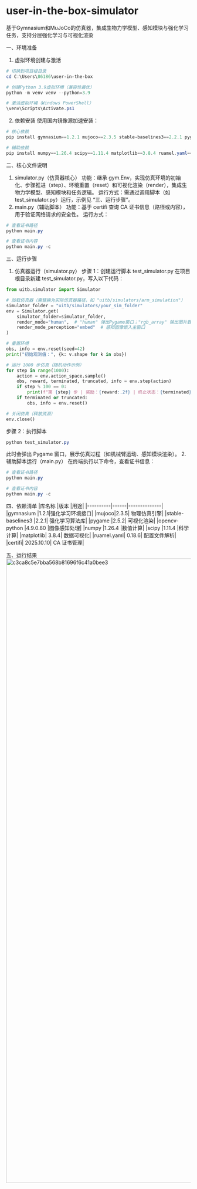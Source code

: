 # user-in-the-box-simulator
基于Gymnasium和MuJoCo的仿真器，集成生物力学模型、感知模块与强化学习任务，支持分层强化学习与可视化渲染

一、环境准备
1. 虚拟环境创建与激活
```powershell
# 切换到项目根目录
cd C:\Users\86186\user-in-the-box

# 创建Python 3.9虚拟环境（兼容性最优）
python -m venv venv --python=3.9

# 激活虚拟环境（Windows PowerShell）
\venv\Scripts\Activate.ps1
```
2. 依赖安装
使用国内镜像源加速安装：
```powershell
# 核心依赖
pip install gymnasium==1.2.1 mujoco==2.3.5 stable-baselines3==2.2.1 pygame==2.5.2 opencv-python==4.9.0.80 -i https://pypi.tuna.tsinghua.edu.cn/simple

# 辅助依赖
pip install numpy==1.26.4 scipy==1.11.4 matplotlib==3.8.4 ruamel.yaml==0.18.6 certifi -i https://pypi.tuna.tsinghua.edu.cn/simple
```
二、核心文件说明
1. simulator.py（仿真器核心）
功能：继承 gym.Env，实现仿真环境的初始化、步骤推进（step）、环境重置（reset）和可视化渲染（render），集成生物力学模型、感知模块和任务逻辑。
运行方式：需通过调用脚本（如 test_simulator.py）运行，示例见 “三、运行步骤”。
3. main.py（辅助脚本）
功能：基于 certifi 查询 CA 证书信息（路径或内容），用于验证网络请求的安全性。
运行方式：
```powershell
# 查看证书路径
python main.py

# 查看证书内容
python main.py -c
```
三、运行步骤
1. 仿真器运行（simulator.py）
步骤 1：创建运行脚本 test_simulator.py
在项目根目录新建 test_simulator.py，写入以下代码：
```python
from uitb.simulator import Simulator

# 加载仿真器（需替换为实际仿真器路径，如 "uitb/simulators/arm_simulation"）
simulator_folder = "uitb/simulators/your_sim_folder"  
env = Simulator.get(
    simulator_folder=simulator_folder,
    render_mode="human",  # "human" 弹出Pygame窗口；"rgb_array" 输出图片数组
    render_mode_perception="embed"  # 感知图像嵌入主窗口
)

# 重置环境
obs, info = env.reset(seed=42)
print("初始观测值：", {k: v.shape for k in obs})

# 运行 1000 步仿真（随机动作示例）
for step in range(1000):
    action = env.action_space.sample()
    obs, reward, terminated, truncated, info = env.step(action)
    if step % 100 == 0:
        print(f"第 {step} 步 | 奖励：{reward:.2f} | 终止状态：{terminated}")
    if terminated or truncated:
        obs, info = env.reset()

# 关闭仿真（释放资源）
env.close()
```
步骤 2：执行脚本
```powershell
python test_simulator.py
```
此时会弹出 Pygame 窗口，展示仿真过程（如机械臂运动、感知模块渲染）。
2. 辅助脚本运行（main.py）
在终端执行以下命令，查看证书信息：
```powershell
# 查看证书路径
python main.py

# 查看证书内容
python main.py -c
```
四、依赖清单
|库名称	|版本	|用途|
|----------|------|--------------|
|gymnasium |1.2.1|强化学习环境接口|
|mujoco|2.3.5|	物理仿真引擎|
|stable-baselines3	|2.2.1|	强化学习算法库|
|pygame	|2.5.2|	可视化渲染|
|opencv-python |4.9.0.80	|图像感知处理|
|numpy	|1.26.4	|数值计算|
|scipy	|1.11.4	|科学计算|
|matplotlib|	3.8.4|	数据可视化|
|ruamel.yaml|	0.18.6|	配置文件解析|
|certifi|	2025.10.10|	CA 证书管理|

五、运行结果<img width="2880" height="1704" alt="c3ca8c5e7bba568b81696f6c41a0bee3" src="https://github.com/user-attachments/assets/97c620cc-3eb9-450f-bbf7-315fa2abfc14" />

